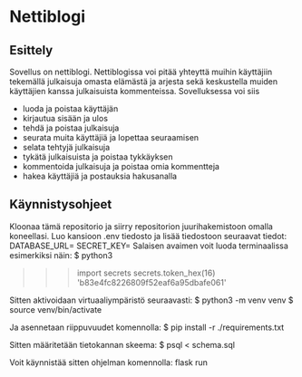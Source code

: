 # Nettiblogi

## Esittely
Sovellus on nettiblogi. Nettiblogissa voi pitää yhteyttä muihin käyttäjiin tekemällä julkaisuja omasta elämästä ja arjesta sekä keskustella muiden käyttäjien kanssa julkaisuista kommenteissa. 
Sovelluksessa voi siis 
- luoda ja poistaa käyttäjän
- kirjautua sisään ja ulos
- tehdä ja poistaa julkaisuja
- seurata muita käyttäjiä ja lopettaa seuraamisen
- selata tehtyjä julkaisuja
- tykätä julkaisuista ja poistaa tykkäyksen
- kommentoida julkaisuja ja poistaa omia kommentteja
- hakea käyttäjiä ja postauksia hakusanalla


## Käynnistysohjeet
Kloonaa tämä repositorio ja siirry repositorion juurihakemistoon omalla koneellasi. Luo kansioon .env tiedosto ja lisää tiedostoon seuraavat tiedot:
DATABASE_URL=<tietokannan-paikallinen-osoite>
SECRET_KEY=<salainen-avain>
Salaisen avaimen voit luoda terminaalissa esimerkiksi näin:
$ python3
>>> import secrets
>>> secrets.token_hex(16)
'b83e4fc8226809f52eaf6a95dbafe061'
>>>

Sitten aktivoidaan virtuaaliympäristö seuraavasti:
$ python3 -m venv venv
$ source venv/bin/activate

Ja asennetaan riippuvuudet komennolla:
$ pip install -r ./requirements.txt

Sitten määritetään tietokannan skeema:
$ psql < schema.sql

Voit käynnistää sitten ohjelman komennolla:
flask run
